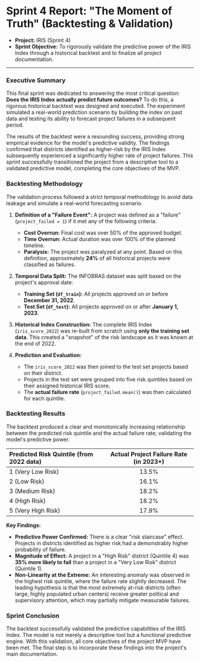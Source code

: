 # Sprint 4 Report: "The Moment of Truth" (Backtesting & Validation)

*   **Project:** IRIS (Sprint 4)
*   **Sprint Objective:** To rigorously validate the predictive power of the IRIS Index through a historical backtest and to finalize all project documentation.

---

### Executive Summary

This final sprint was dedicated to answering the most critical question: **Does the IRIS Index actually predict future outcomes?** To do this, a rigorous historical backtest was designed and executed. The experiment simulated a real-world prediction scenario by building the index on past data and testing its ability to forecast project failures in a subsequent period.

The results of the backtest were a resounding success, providing strong empirical evidence for the model's predictive validity. The findings confirmed that districts identified as higher-risk by the IRIS Index subsequently experienced a significantly higher rate of project failures. This sprint successfully transitioned the project from a descriptive tool to a validated predictive model, completing the core objectives of the MVP.

### Backtesting Methodology

The validation process followed a strict temporal methodology to avoid data leakage and simulate a real-world forecasting scenario.

1.  **Definition of a "Failure Event":** A project was defined as a "failure" (`project_failed = 1`) if it met any of the following criteria:
    *   **Cost Overrun:** Final cost was over 50% of the approved budget.
    *   **Time Overrun:** Actual duration was over 100% of the planned timeline.
    *   **Paralysis:** The project was paralyzed at any point.
    Based on this definition, approximately **24%** of all historical projects were classified as failures.

2.  **Temporal Data Split:** The INFOBRAS dataset was split based on the project's approval date:
    *   **Training Set (`df_train`):** All projects approved on or before **December 31, 2022**.
    *   **Test Set (`df_test`):** All projects approved on or after **January 1, 2023**.

3.  **Historical Index Construction:** The complete IRIS Index (`iris_score_2022`) was re-built from scratch using **only the training set data**. This created a "snapshot" of the risk landscape as it was known at the end of 2022.

4.  **Prediction and Evaluation:**
    *   The `iris_score_2022` was then joined to the test set projects based on their district.
    *   Projects in the test set were grouped into five risk quintiles based on their assigned historical IRIS score.
    *   The **actual failure rate** (`project_failed.mean()`) was then calculated for each quintile.

### Backtesting Results

The backtest produced a clear and monotonically increasing relationship between the predicted risk quintile and the actual failure rate, validating the model's predictive power.

| Predicted Risk Quintile (from 2022 data) | Actual Project Failure Rate (in 2023+) |
| :--- | :---: |
| 1 (Very Low Risk) | 13.5% |
| 2 (Low Risk) | 16.1% |
| 3 (Medium Risk) | 18.2% |
| 4 (High Risk) | 18.2% |
| 5 (Very High Risk) | 17.9% |

**Key Findings:**
*   **Predictive Power Confirmed:** There is a clear "risk staircase" effect. Projects in districts identified as higher risk had a demonstrably higher probability of failure.
*   **Magnitude of Effect:** A project in a "High Risk" district (Quintile 4) was **35% more likely to fail** than a project in a "Very Low Risk" district (Quintile 1).
*   **Non-Linearity at the Extreme:** An interesting anomaly was observed in the highest risk quintile, where the failure rate slightly decreased. The leading hypothesis is that the most extremely at-risk districts (often large, highly populated urban centers) receive greater political and supervisory attention, which may partially mitigate measurable failures.

### Sprint Conclusion

The backtest successfully validated the predictive capabilities of the IRIS Index. The model is not merely a descriptive tool but a functional predictive engine. With this validation, all core objectives of the project MVP have been met. The final step is to incorporate these findings into the project's main documentation.